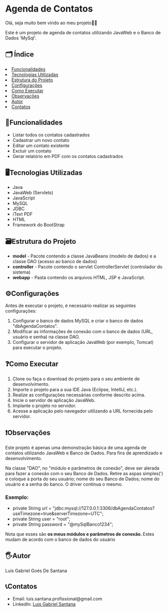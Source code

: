   <h1>Agenda de Contatos</h1>
  <p>Olá, seja muito bem vindo ao meu projeto👋🏼</p>
  <p>Este é um projeto de agenda de contatos utilizando JavaWeb e o Banco de Dados 'MySql'.</p>
  
  <h2> 🗂️ Índice </h2>
    <li><a href="#funcionalidades">Funcionalidades</a></li>
    <li><a href="#tecnologiasUtilizadas">Tecnologias Utilizadas</a></li>
    <li><a href="#estruturaDoProjeto">Estrutura do Projeto</a></li>
    <li><a href="#configurações">Configurações</a></li>
    <li><a href="#comoExecutar">Como Executar</a></li>
    <li><a href="#observações">Observações</a></li>
    <li><a href="#autor">Autor</a></li>
    <li><a href="#contatos">Contatos</a></li>


  <h2  id="funcionalidades">📑Funcionalidades</h2>
  <ul>
    <li>Listar todos os contatos cadastrados</li>
    <li>Cadastrar um novo contato</li>
    <li>Editar um contato existente</li>
    <li>Excluir um contato</li>
    <li>Gerar relatório em PDF com os contatos cadastrados</li>
  </ul>

  <h2  id="tecnologiasUtilizadas">🖥️Tecnologias Utilizadas</h2>
  <ul>
    <li>Java</li>
    <li>JavaWeb (Servlets)</li>
    <li>JavaScript</li>
    <li>MySQL</li>
    <li>JDBC</li>
    <li>iText PDF</li>
    <li>HTML</li>
    <li>Framework do BootStrap</li>
  </ul>

  <h2  id="estruturaDoProjeto">🗃️Estrutura do Projeto</h2>
      <ul>
        <li><strong>model</strong> - Pacote contendo a classe JavaBeans (modelo de dados) e a classe DAO (acesso ao
            banco de dados)</li>
        <li><strong>controller</strong> - Pacote contendo o servlet ControllerServlet (controlador do sistema)</li>
        <li><strong>webapp</strong> - Pasta contendo os arquivos HTML, JSP e JavaScript.
        </li>
    </ul>
        

<h2 id="configurações">⚙️Configurações</h2>
  <p>Antes de executar o projeto, é necessário realizar as seguintes configurações:</p>
  <ol>
    <li>Configurar o banco de dados MySQL e criar o banco de dados "dbAgendaContatos".</li>
    <li>Modificar as informações de conexão com o banco de dados (URL, usuário e senha) na classe DAO.</li>
    <li>Configurar o servidor de aplicação JavaWeb (por exemplo, Tomcat) para executar o projeto.</li>
  </ol>

  <h2 id="comoExecutar">❓Como Executar</h2>
  <ol>
    <li>Clone ou faça o download do projeto para o seu ambiente de desenvolvimento.</li>
    <li>Importe o projeto para a sua IDE Java (Eclipse, IntelliJ, etc.).</li>
    <li>Realize as configurações necessárias conforme descrito acima.</li>
    <li>Inicie o servidor de aplicação JavaWeb.</li>
    <li>Implante o projeto no servidor.</li>
    <li>Acesse a aplicação pelo navegador utilizando a URL fornecida pelo servidor.</li>
  </ol>

  <h2 id="observações">❗Observações</h2>
  <p>Este projeto é apenas uma demonstração básica de uma agenda de contatos utilizando JavaWeb e Banco de Dados. Para fins de aprendizado e desenvolvimento.</p>
  <p>Na classe "DAO", no "módulo e parâmetros de conexão", deve ser alerada para fazer a conexão com o seu Banco de Dados. Retire as aspas simples(') e coloque a porta do seu usuário; nome do seu Banco de Dados; nome do usuário e a senha do banco. O driver continua o mesmo.</p> 
  <h3>Exemplo: </h3>
  <ul>
    <li>private String url = "jdbc:mysql://127.0.0.1:3306/dbAgendaContatos?useTimezone=true&serverTimezone=UTC";</li>
    <li>private String user = "root";</li>
    <li>private String password = "@mySqlBanco1234";</li>
  </ul>
  <p>Nota que esses são <strong> os meus módulos e parâmetros de conexão. </strong> Estes mudam de acordo com o banco de dados do usuário</p>


  <h2 id="autor">🖐️Autor</h2>
  <p>Luis Gabriel Goés De Santana</p>
  
  <h2 id="contatos">📞Contatos</h2>
  <ul>
    <li>Email: luis.santana.profissional@gmail.com</li>
    <li>LinkedIn: <a href="https://www.linkedin.com/in/luisgabrielsantana/">Luis Gabriel Santana</a></li>
  </ul>


  
